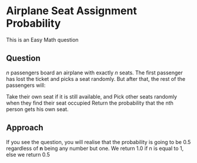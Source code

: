 # Airplane Seat Assignment Probability

This is an Easy Math question

## Question
*n* passengers board an airplane with exactly *n* seats. The first passenger has lost the ticket and picks a seat randomly. But after that, the rest of the passengers will:

Take their own seat if it is still available, and
Pick other seats randomly when they find their seat occupied
Return the probability that the nth person gets his own seat.

## Approach
If you see the question, you will realise that the probability is going to be 0.5 regardless of **n** being any number but one.
We return 1.0 if n is equal to 1, else we return 0.5
